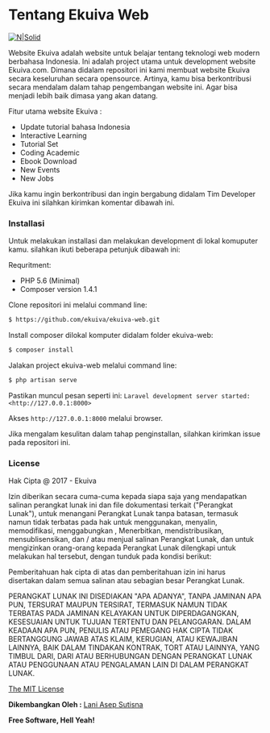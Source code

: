 # Tentang Ekuiva Web

[![N|Solid](https://cldup.com/dTxpPi9lDf.thumb.png)](https://nodesource.com/products/nsolid)

Website Ekuiva adalah website untuk belajar tentang teknologi web modern berbahasa Indonesia. Ini adalah project utama untuk development website Ekuiva.com. Dimana didalam repositori ini kami membuat website Ekuiva secara keseluruhan secara opensource. Artinya, kamu bisa berkontribusi secara mendalam dalam tahap pengembangan website ini. Agar bisa menjadi lebih baik dimasa yang akan datang. 

Fitur utama website Ekuiva :
  - Update tutorial bahasa Indonesia
  - Interactive Learning
  - Tutorial Set
  - Coding Academic
  - Ebook Download 
  - New Events
  - New Jobs 

Jika kamu ingin berkontribusi dan ingin bergabung didalam Tim Developer Ekuiva ini silahkan kirimkan komentar dibawah ini.

### Installasi
Untuk melakukan installasi dan melakukan development di lokal komuputer kamu. silahkan ikuti beberapa petunjuk dibawah ini:

Requritment:
- PHP 5.6 (Minimal)
- Composer version 1.4.1 

Clone repositori ini melalui command line:
```sh
$ https://github.com/ekuiva/ekuiva-web.git
```
Install composer dilokal komputer didalam folder ekuiva-web:
```sh
$ composer install
```
Jalakan project ekuiva-web melalui command line:
```sh
$ php artisan serve
```
Pastikan muncul pesan seperti ini:
`Laravel development server started: <http://127.0.0.1:8000>`

Akses `http://127.0.0.1:8000` melalui browser.

Jika mengalam kesulitan dalam tahap penginstallan, silahkan kirimkan issue pada repositori ini.

### License

Hak Cipta @ 2017 - Ekuiva

Izin diberikan secara cuma-cuma kepada siapa saja yang mendapatkan salinan perangkat lunak ini dan file dokumentasi terkait ("Perangkat Lunak"), untuk menangani Perangkat Lunak tanpa batasan, termasuk namun tidak terbatas pada hak untuk menggunakan, menyalin, memodifikasi, menggabungkan , Menerbitkan, mendistribusikan, mensublisensikan, dan / atau menjual salinan Perangkat Lunak, dan untuk mengizinkan orang-orang kepada Perangkat Lunak dilengkapi untuk melakukan hal tersebut, dengan tunduk pada kondisi berikut:

Pemberitahuan hak cipta di atas dan pemberitahuan izin ini harus disertakan dalam semua salinan atau sebagian besar Perangkat Lunak.

PERANGKAT LUNAK INI DISEDIAKAN "APA ADANYA", TANPA JAMINAN APA PUN, TERSURAT MAUPUN TERSIRAT, TERMASUK NAMUN TIDAK TERBATAS PADA JAMINAN KELAYAKAN UNTUK DIPERDAGANGKAN, KESESUAIAN UNTUK TUJUAN TERTENTU DAN PELANGGARAN. DALAM KEADAAN APA PUN, PENULIS ATAU PEMEGANG HAK CIPTA TIDAK BERTANGGUNG JAWAB ATAS KLAIM, KERUGIAN, ATAU KEWAJIBAN LAINNYA, BAIK DALAM TINDAKAN KONTRAK, TORT ATAU LAINNYA, YANG TIMBUL DARI, DARI ATAU BERHUBUNGAN DENGAN PERANGKAT LUNAK ATAU PENGGUNAAN ATAU PENGALAMAN LAIN DI DALAM PERANGKAT LUNAK.

[The MIT License](https://opensource.org/licenses/MIT)


**Dikembangkan Oleh :**
[Lani Asep Sutisna](https://github.com/laniasepsutisna)

**Free Software, Hell Yeah!**

